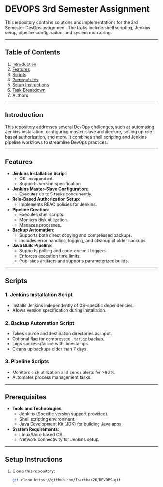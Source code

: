 # DEVOPS 3rd Semester Assignment

This repository contains solutions and implementations for the 3rd Semester DevOps assignment. The tasks include shell scripting, Jenkins setup, pipeline configuration, and system monitoring.

---

## Table of Contents
1. [Introduction](#introduction)
2. [Features](#features)
3. [Scripts](#scripts)
4. [Prerequisites](#prerequisites)
5. [Setup Instructions](#setup-instructions)
6. [Task Breakdown](#task-breakdown)
7. [Authors](#authors)

---

## Introduction

This repository addresses several DevOps challenges, such as automating Jenkins installation, configuring master-slave architecture, setting up role-based authorization, and more. It combines shell scripting and Jenkins pipeline workflows to streamline DevOps practices.

---

## Features
- **Jenkins Installation Script**:
  - OS-independent.
  - Supports version specification.
- **Jenkins Master-Slave Configuration**:
  - Executes up to 5 tasks concurrently.
- **Role-Based Authorization Setup**:
  - Implements RBAC policies for Jenkins.
- **Pipeline Creation**:
  - Executes shell scripts.
  - Monitors disk utilization.
  - Manages processes.
- **Backup Automation**:
  - Supports both direct copying and compressed backups.
  - Includes error handling, logging, and cleanup of older backups.
- **Java Build Pipeline**:
  - Supports polling and code-commit triggers.
  - Enforces execution time limits.
  - Publishes artifacts and supports parameterized builds.

---

## Scripts
### 1. **Jenkins Installation Script**
   - Installs Jenkins independently of OS-specific dependencies.
   - Allows version specification during installation.

### 2. **Backup Automation Script**
   - Takes source and destination directories as input.
   - Optional flag for compressed `.tar.gz` backup.
   - Logs success/failure with timestamps.
   - Cleans up backups older than 7 days.

### 3. **Pipeline Scripts**
   - Monitors disk utilization and sends alerts for >80%.
   - Automates process management tasks.

---

## Prerequisites
- **Tools and Technologies**:
  - Jenkins (Specific version support provided).
  - Shell scripting environment.
  - Java Development Kit (JDK) for building Java apps.
- **System Requirements**:
  - Linux/Unix-based OS.
  - Network connectivity for Jenkins setup.

---

## Setup Instructions
1. Clone this repository:
   ```bash
   git clone https://github.com/Isarthak26/DEVOPS.git
